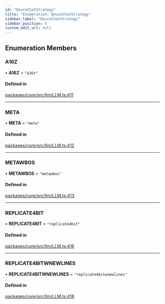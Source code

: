 ```yaml
---
id: "DeuceChatStrategy"
title: "Enumeration: DeuceChatStrategy"
sidebar_label: "DeuceChatStrategy"
sidebar_position: 0
custom_edit_url: null
---
```


## Enumeration Members

### A16Z

• **A16Z** = `"a16z"`

#### Defined in

[packages/core/src/llm/LLM.ts:411](https://github.com/run-llama/LlamaIndexTS/blob/3552de1/packages/core/src/llm/LLM.ts#L411)

---

### META

• **META** = `"meta"`

#### Defined in

[packages/core/src/llm/LLM.ts:412](https://github.com/run-llama/LlamaIndexTS/blob/3552de1/packages/core/src/llm/LLM.ts#L412)

---

### METAWBOS

• **METAWBOS** = `"metawbos"`

#### Defined in

[packages/core/src/llm/LLM.ts:413](https://github.com/run-llama/LlamaIndexTS/blob/3552de1/packages/core/src/llm/LLM.ts#L413)

---

### REPLICATE4BIT

• **REPLICATE4BIT** = `"replicate4bit"`

#### Defined in

[packages/core/src/llm/LLM.ts:416](https://github.com/run-llama/LlamaIndexTS/blob/3552de1/packages/core/src/llm/LLM.ts#L416)

---

### REPLICATE4BITWNEWLINES

• **REPLICATE4BITWNEWLINES** = `"replicate4bitwnewlines"`

#### Defined in

[packages/core/src/llm/LLM.ts:418](https://github.com/run-llama/LlamaIndexTS/blob/3552de1/packages/core/src/llm/LLM.ts#L418)
